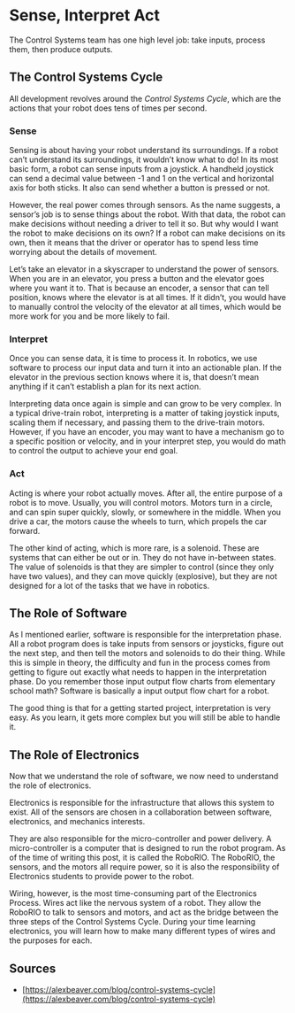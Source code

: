 # Sense, Interpret Act

The Control Systems team has one high level job: take inputs, process them, then produce outputs.

## The Control Systems Cycle

All development revolves around the *Control Systems Cycle*, which are the actions that your robot does tens of times per second.

### Sense

Sensing is about having your robot understand its surroundings. If a robot can’t understand its surroundings, it wouldn’t know what to do! In its most basic form, a robot can sense inputs from a joystick. A handheld joystick can send a decimal value between -1 and 1 on the vertical and horizontal axis for both sticks. It also can send whether a button is pressed or not.

However, the real power comes through sensors. As the name suggests, a sensor’s job is to sense things about the robot. With that data, the robot can make decisions without needing a driver to tell it so. But why would I want the robot to make decisions on its own? If a robot can make decisions on its own, then it means that the driver or operator has to spend less time worrying about the details of movement.

Let’s take an elevator in a skyscraper to understand the power of sensors. When you are in an elevator, you press a button and the elevator goes where you want it to. That is because an encoder, a sensor that can tell position, knows where the elevator is at all times. If it didn’t, you would have to manually control the velocity of the elevator at all times, which would be more work for you and be more likely to fail.

### Interpret

Once you can sense data, it is time to process it. In robotics, we use software to process our input data and turn it into an actionable plan. If the elevator in the previous section knows where it is, that doesn’t mean anything if it can’t establish a plan for its next action.

Interpreting data once again is simple and can grow to be very complex. In a typical drive-train robot, interpreting is a matter of taking joystick inputs, scaling them if necessary, and passing them to the drive-train motors. However, if you have an encoder, you may want to have a mechanism go to a specific position or velocity, and in your interpret step, you would do math to control the output to achieve your end goal.

### Act

Acting is where your robot actually moves. After all, the entire purpose of a robot is to move. Usually, you will control motors. Motors turn in a circle, and can spin super quickly, slowly, or somewhere in the middle. When you drive a car, the motors cause the wheels to turn, which propels the car forward.

The other kind of acting, which is more rare, is a solenoid. These are systems that can either be out or in. They do not have in-between states. The value of solenoids is that they are simpler to control (since they only have two values), and they can move quickly (explosive), but they are not designed for a lot of the tasks that we have in robotics.

## The Role of Software

As I mentioned earlier, software is responsible for the interpretation phase. All a robot program does is take inputs from sensors or joysticks, figure out the next step, and then tell the motors and solenoids to do their thing. While this is simple in theory, the difficulty and fun in the process comes from getting to figure out exactly what needs to happen in the interpretation phase. Do you remember those input output flow charts from elementary school math? Software is basically a input output flow chart for a robot.

The good thing is that for a getting started project, interpretation is very easy. As you learn, it gets more complex but you will still be able to handle it.

## The Role of Electronics

Now that we understand the role of software, we now need to understand the role of electronics.

Electronics is responsible for the infrastructure that allows this system to exist. All of the sensors are chosen in a collaboration between software, electronics, and mechanics interests.

They are also responsible for the micro-controller and power delivery. A micro-controller is a computer that is designed to run the robot program. As of the time of writing this post, it is called the RoboRIO. The RoboRIO, the sensors, and the motors all require power, so it is also the responsibility of Electronics students to provide power to the robot.

Wiring, however, is the most time-consuming part of the Electronics Process. Wires act like the nervous system of a robot. They allow the RoboRIO to talk to sensors and motors, and act as the bridge between the three steps of the Control Systems Cycle. During your time learning electronics, you will learn how to make many different types of wires and the purposes for each.


## Sources
- [https://alexbeaver.com/blog/control-systems-cycle](https://alexbeaver.com/blog/control-systems-cycle)